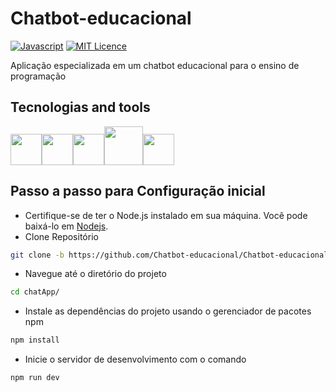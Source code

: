 # Chatbot-educacional
[![Javascript](https://badges.frapsoft.com/javascript/code/javascript.png?v=101)](https://github.com/ellerbrock/javascript-badges/)
[![MIT Licence](https://badges.frapsoft.com/os/mit/mit.png?v=102)](https://opensource.org/licenses/mit-license.php)

Aplicação especializada em um chatbot educacional para o ensino de programação

## Tecnologias and tools
<img src="https://cdn.jsdelivr.net/gh/devicons/devicon/icons/react/react-original-wordmark.svg" width="50" height="50" /><img src="https://cdn.jsdelivr.net/gh/devicons/devicon/icons/javascript/javascript-original.svg" width="50" height="50" /><img src="https://cdn.jsdelivr.net/gh/devicons/devicon/icons/html5/html5-original.svg" width="50" height="50" /><img src="https://cdn.jsdelivr.net/gh/devicons/devicon/icons/css3/css3-original-wordmark.svg" width="62" height="62" /><img src="https://cdn.jsdelivr.net/gh/devicons/devicon/icons/git/git-original.svg" width="50" height="50" />

## Passo a passo para Configuração inicial
- Certifique-se de ter o Node.js instalado em sua máquina. Você pode baixá-lo em [Nodejs](https://nodejs.org/).
- Clone Repositório
```sh
git clone -b https://github.com/Chatbot-educacional/Chatbot-educacional.git
```
- Navegue até o diretório do projeto
```sh
cd chatApp/
```
- Instale as dependências do projeto usando o gerenciador de pacotes npm
```sh
npm install
```
- Inicie o servidor de desenvolvimento com o comando
```sh
npm run dev
```
          
